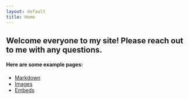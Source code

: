 ```yaml
---
layout: default
title: Home
---
```


## Welcome everyone to my site! Please reach out to me with any questions.


#### Here are some example pages:

- [Markdown](02-markdown-examples)
- [Images](03-images-examples)
- [Embeds](04-embeds-examples)
